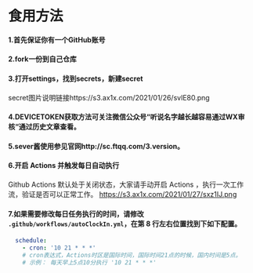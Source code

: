 # 食用方法

#### 1.首先保证你有一个GitHub账号

#### 2.fork一份到自己仓库

#### 3.打开settings，找到secrets，新建secret
secret图片说明链接https://s3.ax1x.com/2021/01/26/svlE80.png

#### 4.DEVICETOKEN获取方法可关注微信公众号“听说名字越长越容易通过WX审核“通过历史文章查看。

#### 5.sever酱使用参见官网http://sc.ftqq.com/3.version。

#### 6.开启 Actions 并触发每日自动执行
Github Actions 默认处于关闭状态，大家请手动开启 Actions ，执行一次工作流，验证是否可以正常工作。
https://s3.ax1x.com/2021/01/27/sxz1IJ.png
#### 7.如果需要修改每日任务执行的时间，请修改 `.github/workflows/autoClockIn.yml`，在第 8 行左右位置找到下如下配置。

```yml
  schedule:
    - cron: '10 21 * * *'
    # cron表达式，Actions时区是国际时间，国际时间21点的时候，国内时间是5点。
    # 示例： 每天早上5点10分执行 '10 21 * * *'
```
